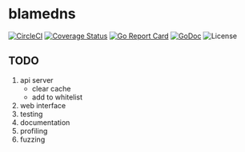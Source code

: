 # blamedns

[![CircleCI](https://circleci.com/gh/joshuarubin/blamedns.svg?style=svg)](https://circleci.com/gh/joshuarubin/blamedns) [![Coverage Status](https://coveralls.io/repos/github/joshuarubin/blamedns/badge.svg?branch=master)](https://coveralls.io/github/joshuarubin/blamedns?branch=master) [![Go Report Card](https://goreportcard.com/badge/jrubin.io/blamedns)](https://goreportcard.com/report/jrubin.io/blamedns) [![GoDoc](https://godoc.org/jrubin.io/blamedns?status.svg)](https://godoc.org/jrubin.io/blamedns) ![License](https://img.shields.io/badge/license-apache-blue.svg)

## TODO

1. api server
    * clear cache
    * add to whitelist
1. web interface
1. testing
1. documentation
1. profiling
1. fuzzing
